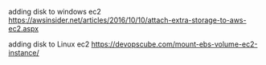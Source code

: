 
adding disk to windows ec2
https://awsinsider.net/articles/2016/10/10/attach-extra-storage-to-aws-ec2.aspx

adding disk to Linux ec2
https://devopscube.com/mount-ebs-volume-ec2-instance/

